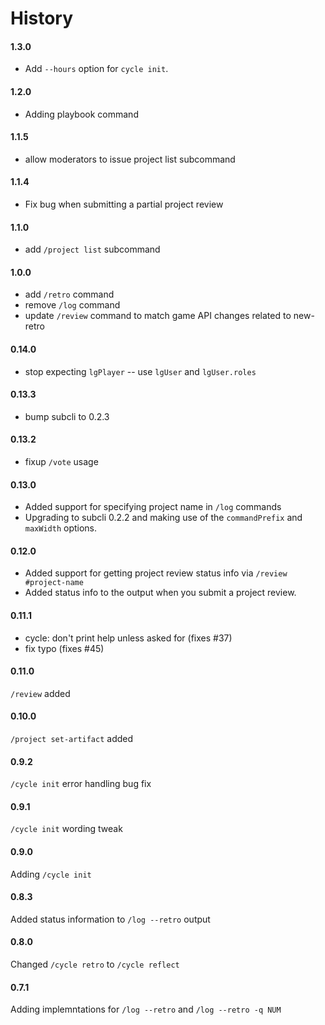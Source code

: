 # History

#### 1.3.0
- Add `--hours` option for `cycle init`.

#### 1.2.0
- Adding playbook command

#### 1.1.5
- allow moderators to issue project list subcommand

#### 1.1.4
- Fix bug when submitting a partial project review

#### 1.1.0
- add `/project list` subcommand

#### 1.0.0
- add `/retro` command
- remove `/log` command
- update `/review` command to match game API changes related to new-retro

#### 0.14.0
- stop expecting `lgPlayer` -- use `lgUser` and `lgUser.roles`

#### 0.13.3
- bump subcli to 0.2.3

#### 0.13.2
- fixup `/vote` usage

#### 0.13.0
- Added support for specifying project name in `/log` commands
- Upgrading to subcli 0.2.2 and making use of the `commandPrefix` and `maxWidth` options.

#### 0.12.0
- Added support for getting project review status info via `/review #project-name`
- Added status info to the output when you submit a project review.

#### 0.11.1
- cycle: don't print help unless asked for (fixes #37)
- fix typo (fixes #45)

#### 0.11.0
`/review` added

#### 0.10.0
`/project set-artifact` added

#### 0.9.2
`/cycle init` error handling bug fix

#### 0.9.1
`/cycle init` wording tweak

#### 0.9.0
Adding `/cycle init`

#### 0.8.3
Added status information to `/log --retro` output

#### 0.8.0
Changed `/cycle retro` to `/cycle reflect`

#### 0.7.1
Adding implemntations for `/log --retro` and `/log --retro -q NUM`
